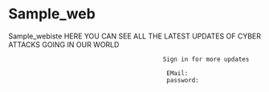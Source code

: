 # Sample_web
Sample_webiste
                                               HERE YOU CAN SEE ALL THE LATEST UPDATES OF CYBER ATTACKS GOING IN OUR WORLD
                                               
                                               
                                               Sign in for more updates
                                               
                                                EMail:  
                                                password: 
